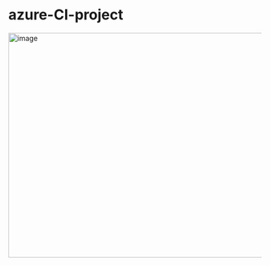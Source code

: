 # azure-CI-project
<img width="1201" height="446" alt="image" src="https://github.com/user-attachments/assets/2ece8efa-c4e1-4ee1-a6f2-166e38786a64" />

